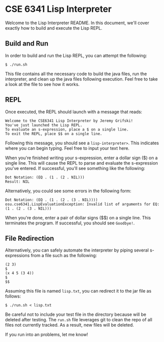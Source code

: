 # CSE 6341 Lisp Interpreter

Welcome to the Lisp Interpreter README. In this document,
we'll cover exactly how to build and execute the Lisp REPL.

## Build and Run

In order to build and run the Lisp REPL, you can attempt the following:

```console
$ ./run.sh
```

This file contains all the necessary code to build the java files,
run the interpreter, and clean up the java files following execution.
Feel free to take a look at the file to see how it works.

## REPL

Once executed, the REPL should launch with a message that reads:

```console
Welcome to the CSE6341 Lisp Interpreter by Jeremy Grifski!
You've just launched the Lisp REPL.
To evaluate an s-expression, place a $ on a single line.
To exit the REPL, place $$ on a single line.
```

Following this message, you should see a `lisp-interpreter>`. 
This indicates where you can begin typing. Feel free to input your
text here. 

When you're finished writing your s-expression, enter a dollar sign ($) 
on a single line. This will cause the REPL to parse and evaluate
the s-expression you've entered. If successful, you'll see
something like the following:

```console
Dot Notation: (EQ . (1 . (2 . NIL)))
Result: NIL
```

Alternatively, you could see some errors in the following form:

```console
Dot Notation: (EQ . (1 . (2 . (3 . NIL))))
osu.cse6341.LispEvaluationException: Invalid list of arguments for EQ: (1 . (2 . (3 . NIL)))
```

When you're done, enter a pair of dollar signs ($$) on a single line. This
terminates the program. If successful, you should see `Goodbye!`.

## File Redirection

Alternatively, you can safely automate the interpreter by piping
several s-expressions from a file such as the following:

```
(2 3)
$
(x 4 5 (3 4))
$
$$
```

Assuming this file is named `lisp.txt`, you can redirect it to
the jar file as follows:

```console
$ ./run.sh < lisp.txt
```

Be careful not to include your test file in the directory because will
be deleted after testing. The `run.sh` file leverages git to clean
the repo of all files not currently tracked. As a result, new files
will be deleted. 

If you run into an problems, let me know!
